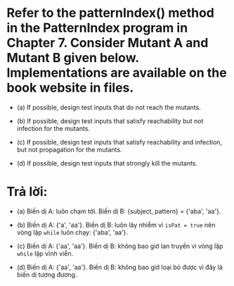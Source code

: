 # Refer to the patternIndex() method in the PatternIndex program in Chapter 7. Consider Mutant A and Mutant B given below. Implementations are available on the book website in files.
* (a) If possible, design test inputs that do not reach the mutants.

* (b) If possible, design test inputs that satisfy reachability but not infection for the mutants.

* (c) If possible, design test inputs that satisfy reachability and infection, but not propagation for the mutants.

* (d) If possible, design test inputs that strongly kill the mutants.

# Trả lời:
* (a) Biến dị A: luôn chạm tới. Biến dị B: {subject, pattern} = {'aba', 'aa'}.

* (b) Biến dị A: {'a', 'aa'}. Biến dị B: luôn lây nhiễm vì `isPat = true` nên vòng lặp `while` luôn chạy: {'aba', 'aa'}.

* (c) Biến dị A: {'aa', 'aa'}. Biến dị B: không bao giờ lan truyền vì vòng lặp `while` lặp vĩnh viễn.

* (d) Biến dị A: {'aa', 'aa'}. Biến dị B: không bao giờ loại bỏ được vì đây là biến dị tương đương.